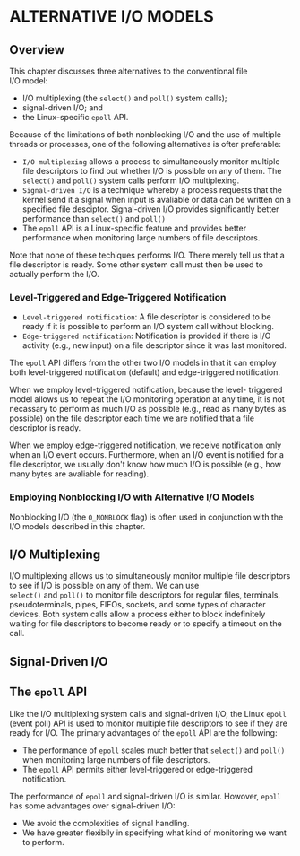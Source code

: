 # ALTERNATIVE I/O MODELS

## Overview

This chapter discusses three alternatives to the conventional file   
I/O model:

+ I/O multiplexing (the `select()` and `poll()` system calls);       
+ signal-driven I/O; and
+ the Linux-specific `epoll` API.

Because of the limitations of both nonblocking I/O and the use of 
multiple threads or processes, one of the following alternatives is
ofter preferable:

+ `I/O multiplexing` allows a process to simultaneously monitor 
  multiple file descriptors to find out whether I/O is possible on
  any of them. The `select()` and `poll()` system calls perform I/O
  multiplexing.
+ `Signal-driven I/O` is a technique whereby a process requests that
  the kernel send it a signal when input is avaliable or data can be
  written on a specified file desciptor. Signal-driven I/O provides
  significantly better performance than `select()` and `poll()`
+ The `epoll` API is a Linux-specific feature and provides better
  performance when monitoring large numbers of file descriptors.

Note that none of these techiques performs I/O. There merely tell us
that a file descriptor is ready. Some other system call must then 
be used to actually perform the I/O.

### Level-Triggered and Edge-Triggered Notification

+ `Level-triggered notification`: A file descriptor is considered to
  be ready if it is possible to perform an I/O system call without
  blocking.
+ `Edge-triggered notification`: Notification is provided if there
  is I/O activity (e.g., new input) on a file descriptor since it
  was last monitored.

The `epoll` API differs from the other two I/O models in that it can
employ both level-triggered notification (default) and edge-triggered
notification.

When we employ level-triggered notification, because the level-
triggered model allows us to repeat the I/O monitoring operation at
any time, it is not necassary to perform as much I/O as possible 
(e.g., read as many bytes as possible) on the file descriptor each 
time we are notified that a file descriptor is ready.

When we employ edge-triggered notification, we receive  notification
only when an I/O event occurs. Furthermore, when an I/O event is 
notified for a file descriptor, we usually don't know how much I/O
is possible (e.g., how many bytes are avaliable for reading).

### Employing Nonblocking I/O with Alternative I/O Models

Nonblocking I/O (the `O_NONBLOCK` flag) is often used in conjunction
with the I/O models described in this chapter.

## I/O Multiplexing

I/O multiplexing allows us to simultaneously monitor multiple file
descriptors to see if I/O is possible on any of them. We can use  
`select()` and `poll()` to monitor file descriptors for regular
files, terminals, pseudoterminals, pipes, FIFOs, sockets, and some
types of character devices. Both system calls allow a process either
to block indefinitely waiting for file descriptors to become ready
or to specify a timeout on the call.

## Signal-Driven I/O

## The `epoll` API

Like the I/O multiplexing system calls and signal-driven I/O, the 
Linux `epoll` (event poll) API is used to monitor multiple file 
descriptors to see if they are ready for I/O. The primary advantages
of the `epoll` API are the following:

+ The performance of `epoll` scales much better that `select()` and
  `poll()` when monitoring large numbers of file descriptors.
+ The `epoll` API permits either level-triggered or edge-triggered
  notification.

The performance of `epoll` and signal-driven I/O is similar. Howover,
`epoll` has some advantages over signal-driven I/O:

+ We avoid the complexities of signal handling.
+ We have greater flexibily in specifying what kind of monitoring
  we want to perform.

